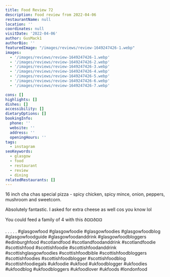 ```yaml
---
title: Food Review 72
description: Food review from 2022-04-06
restaurantName: null
location: ''
coordinates: null
visitDate: '2022-04-06'
author: GusMack1
authorBio: ''
featuredImage: "/images/reviews/review-1649247426-1.webp"
images:
  - '/images/reviews/review-1649247426-1.webp'
  - '/images/reviews/review-1649247426-2.webp'
  - '/images/reviews/review-1649247426-3.webp'
  - '/images/reviews/review-1649247426-4.webp'
  - '/images/reviews/review-1649247426-5.webp'
  - '/images/reviews/review-1649247426-6.webp'
  - '/images/reviews/review-1649247426-7.webp'

cons: []
highlights: []
dishes: []
accessibility: []
dietaryOptions: []
bookingInfo:
  phone: ''
  website: ''
  address: ''
  openingHours: ''
tags:
  - instagram
seoKeywords:
  - glasgow
  - food
  - restaurant
  - review
  - dining
relatedRestaurants: []
---
```

16 inch cha chas special pizza - spicy chicken, spicy mince, onion, peppers, mushroom and sweetcorn.

Absolutely fantastic. I asked for extra cheese as well cos you know lol

You could feed a family of 4 with this ð¤¤ð¤¤

.
.
.
.
.
#glasgowfood #glasgowfoodie #glasgowfoodies #glasgowfoodblog #glasgowfoodguide #glasgowfoodanddrink #glasgowfoodbloggers #edinburghfood #scotlandfood #scotlandfoodanddrink #scotlandfoodie #scottishfood #scottishfoodie #scottishfoodanddrink #scottishglasgowfoodies #scottishfoodbible #scottishfoodbloggers #scottishfoodies #scottishfoodblogger #scottishfoodblog #scottishfoodiegals #ukfoodie #ukfood #ukfoodblogger #ukfoodies #ukfoodblog #ukfoodbloggers #ukfoodlover #ukfoods #londonfood
